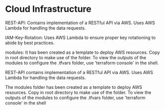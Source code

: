 # Cloud Infrastructure  
REST-API: Contains implementation of a RESTful API via AWS. Uses AWS Lambda for handling the data requests.  

IAM-Key-Rotation: Uses AWS Lambda to ensure proper key rotationing to abide by best practices.  

modules:  It has been created as a template to deploy AWS resources. Copy in root directory to make use of the folder. To view the outputs of the modules to configure the .tfvars folder, use 'terraform console' in the shell.  

REST-API contains implementation of a RESTful API via AWS. Uses AWS Lambda for handling the data requests.  

The modules folder has been created as a template to deploy AWS resources. Copy in root directory to make use of the folder. To view the outputs of the modules to configure the .tfvars folder, use 'terraform console' in the shell
